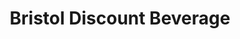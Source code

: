 ---
title: "Bristol Discount Beverage"
url: /bristol/bristol-discount-beverage/
shop: Lebensmittel
---